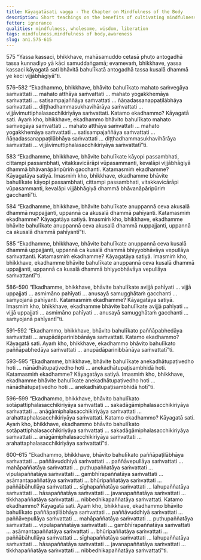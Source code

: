 ```yaml
---
title: Kāyagatāsati vagga - The Chapter on Mindfulness of the Body
description: Short teachings on the benefits of cultivating mindfulness of the body
fetter: ignorance
qualities: mindfulness, wholesome, wisdom, liberation
tags: mindfulness,mindfulness of body,awareness
slug: an1.575-615
---
```


575
“Yassa kassaci, bhikkhave, mahāsamuddo cetasā phuṭo antogadhā tassa kunnadiyo yā kāci samuddaṅgamā; evamevaṁ, bhikkhave, yassa kassaci kāyagatā sati bhāvitā bahulīkatā antogadhā tassa kusalā dhammā ye keci vijjābhāgiyā”ti.

576–582
“Ekadhammo, bhikkhave, bhāvito bahulīkato mahato saṁvegāya saṁvattati … mahato atthāya saṁvattati … mahato yogakkhemāya saṁvattati … satisampajaññāya saṁvattati … ñāṇadassanappaṭilābhāya saṁvattati … diṭṭhadhammasukhavihārāya saṁvattati … vijjāvimuttiphalasacchikiriyāya saṁvattati. Katamo ekadhammo? Kāyagatā sati. Ayaṁ kho, bhikkhave, ekadhammo bhāvito bahulīkato mahato saṁvegāya saṁvattati … mahato atthāya saṁvattati … mahato yogakkhemāya saṁvattati … satisampajaññāya saṁvattati … ñāṇadassanappaṭilābhāya saṁvattati … diṭṭhadhammasukhavihārāya saṁvattati … vijjāvimuttiphalasacchikiriyāya saṁvattatī”ti.

583
“Ekadhamme, bhikkhave, bhāvite bahulīkate kāyopi passambhati, cittampi passambhati, vitakkavicārāpi vūpasammanti, kevalāpi vijjābhāgiyā dhammā bhāvanāpāripūriṁ gacchanti. Katamasmiṁ ekadhamme? Kāyagatāya satiyā. Imasmiṁ kho, bhikkhave, ekadhamme bhāvite bahulīkate kāyopi passambhati, cittampi passambhati, vitakkavicārāpi vūpasammanti, kevalāpi vijjābhāgiyā dhammā bhāvanāpāripūriṁ gacchantī”ti.

584
“Ekadhamme, bhikkhave, bhāvite bahulīkate anuppannā ceva akusalā dhammā nuppajjanti, uppannā ca akusalā dhammā pahīyanti. Katamasmiṁ ekadhamme? Kāyagatāya satiyā. Imasmiṁ kho, bhikkhave, ekadhamme bhāvite bahulīkate anuppannā ceva akusalā dhammā nuppajjanti, uppannā ca akusalā dhammā pahīyantī”ti.

585
“Ekadhamme, bhikkhave, bhāvite bahulīkate anuppannā ceva kusalā dhammā uppajjanti, uppannā ca kusalā dhammā bhiyyobhāvāya vepullāya saṁvattanti. Katamasmiṁ ekadhamme? Kāyagatāya satiyā. Imasmiṁ kho, bhikkhave, ekadhamme bhāvite bahulīkate anuppannā ceva kusalā dhammā uppajjanti, uppannā ca kusalā dhammā bhiyyobhāvāya vepullāya saṁvattantī”ti.

586–590
“Ekadhamme, bhikkhave, bhāvite bahulīkate avijjā pahīyati … vijjā uppajjati … asmimāno pahīyati … anusayā samugghātaṁ gacchanti … saṁyojanā pahīyanti. Katamasmiṁ ekadhamme? Kāyagatāya satiyā. Imasmiṁ kho, bhikkhave, ekadhamme bhāvite bahulīkate avijjā pahīyati … vijjā uppajjati … asmimāno pahīyati … anusayā samugghātaṁ gacchanti … saṁyojanā pahīyantī”ti.

591–592
“Ekadhammo, bhikkhave, bhāvito bahulīkato paññāpabhedāya saṁvattati … anupādāparinibbānāya saṁvattati. Katamo ekadhammo? Kāyagatā sati. Ayaṁ kho, bhikkhave, ekadhammo bhāvito bahulīkato paññāpabhedāya saṁvattati … anupādāparinibbānāya saṁvattatī”ti.

593–595
“Ekadhamme, bhikkhave, bhāvite bahulīkate anekadhātupaṭivedho hoti … nānādhātupaṭivedho hoti … anekadhātupaṭisambhidā hoti. Katamasmiṁ ekadhamme? Kāyagatāya satiyā. Imasmiṁ kho, bhikkhave, ekadhamme bhāvite bahulīkate anekadhātupaṭivedho hoti … nānādhātupaṭivedho hoti … anekadhātupaṭisambhidā hotī”ti.

596–599
“Ekadhammo, bhikkhave, bhāvito bahulīkato sotāpattiphalasacchikiriyāya saṁvattati … sakadāgāmiphalasacchikiriyāya saṁvattati … anāgāmiphalasacchikiriyāya saṁvattati … arahattaphalasacchikiriyāya saṁvattati. Katamo ekadhammo? Kāyagatā sati. Ayaṁ kho, bhikkhave, ekadhammo bhāvito bahulīkato sotāpattiphalasacchikiriyāya saṁvattati … sakadāgāmiphalasacchikiriyāya saṁvattati … anāgāmiphalasacchikiriyāya saṁvattati … arahattaphalasacchikiriyāya saṁvattatī”ti.

600–615
“Ekadhammo, bhikkhave, bhāvito bahulīkato paññāpaṭilābhāya saṁvattati … paññāvuddhiyā saṁvattati … paññāvepullāya saṁvattati … mahāpaññatāya saṁvattati … puthupaññatāya saṁvattati … vipulapaññatāya saṁvattati … gambhīrapaññatāya saṁvattati … asāmantapaññatāya saṁvattati … bhūripaññatāya saṁvattati … paññābāhullāya saṁvattati … sīghapaññatāya saṁvattati … lahupaññatāya saṁvattati … hāsapaññatāya saṁvattati … javanapaññatāya saṁvattati … tikkhapaññatāya saṁvattati … nibbedhikapaññatāya saṁvattati. Katamo ekadhammo? Kāyagatā sati. Ayaṁ kho, bhikkhave, ekadhammo bhāvito bahulīkato paññāpaṭilābhāya saṁvattati … paññāvuddhiyā saṁvattati … paññāvepullāya saṁvattati … mahāpaññatāya saṁvattati … puthupaññatāya saṁvattati … vipulapaññatāya saṁvattati … gambhīrapaññatāya saṁvattati … asāmantapaññatāya saṁvattati … bhūripaññatāya saṁvattati … paññābāhullāya saṁvattati … sīghapaññatāya saṁvattati … lahupaññatāya saṁvattati … hāsapaññatāya saṁvattati … javanapaññatāya saṁvattati … tikkhapaññatāya saṁvattati … nibbedhikapaññatāya saṁvattatī”ti.
